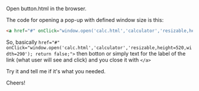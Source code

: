 Open button.html in the browser. 

The code for opening a pop-up with defined window size is this:

```html
<a href="#" onClick="window.open('calc.html','calculator','resizable,height=520,width=290'); return false;"><button>Calculator</button></a>
```

So, basically `href="#" onClick="window.open('calc.html','calculator','resizable,height=520,width=290'); return false;">` then botton or simply text for the label of the link (what user will see and click) and you close it with `</a>`

Try it and tell me if it's what you needed. 

Cheers! 